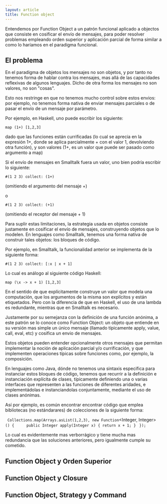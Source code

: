 ```yaml
---
layout: article
title: Function object
---
```

Entendemos por Function Object a un patrón funcional aplicado a objectos que consiste en cosificar el envío de mensajes, para poder resolver problemas empleando orden superior y aplicación parcial de forma similar a como lo haríamos en el paradigma funcional.

El problema
-----------

En el paradigma de objetos los mensajes no son objetos, y por tanto no tenemos forma de hablar contra los mensajes, mas allá de las capacidades reflexivas de algunos lenguajes. Dicho de otra forma los mensajes no son valores, no son "cosas".

Esto nos restringe en que no tenemos mucho control sobre estos envios: por ejemplo, no tenemos forma nativa de enviar mensajes parciales o de pasar el envío de un mensaje por parámetro.

Por ejemplo, en Haskell, uno puede escribir los siguiente:

`map (1+) [1,2,3]`

dado que las funciones están currificadas (lo cual se aprecia en la expresión 1+, donde se aplica parcialmente + con el valor 1, devolviendo otra función), y son valores (1+, es un valor que puede ser pasado como argumento a map)

Si el envío de mensajes en Smalltalk fuera un valor, uno bien podría escribir lo siguiente:

`#(1 2 3) collect: (1+)`

(omitiendo el argumento del mensaje +)

o

`#(1 2 3) collect: (+1)`

(omitiendo el receptor del mensaje + 1)

Para suplir estas limitaciones, la estrategia usada en objetos consiste justamente en cosificar el envío de mensajes, construyendo objetos que lo modelen. En lenguajes como Smalltalk, tenemos una forma nativa de construir tales objetos: los bloques de código.

Por ejemplo, en Smalltalk, la funcionalidad anterior se implementa de la siguiente forma:

`#(1 2 3) collect: [:x | x + 1]`

Lo cual es análogo al siguiente código Haskell:

`map (\x -> x + 1) [1,2,3]`

En el sentido de que explícitamente construye un valor que modela una computación, que los argumentos de la misma son explícitos y están etiquetados. Pero con la diferencia de que en Haskell, el uso de una lambda es redundante, mientras que en Smalltalk es necesario.

Justamente por su semejanza con la definición de una función anónima, a este patrón se lo conoce como Function Object: un objeto que entiende en su versión mas simple un único mensaje (llamado típicamente apply, value, call, eval, etc) y cosifica un envio de mensajes.

Estos objetos pueden entender opcionalmente otros mensajes que permitan implementar la noción de aplicación parcial y/o currificación, y que implementen operaciones típicas sobre funciones como, por ejemplo, la composición.

En lenguajes como Java, dónde no tenemos una sintaxis especifica para instanciar estos bloques de código, tenemos que recurrir a la definición e instanciación explícita de clases, típicamente definiendo una o varias interfaces que representen a las funciones de diferentes aridades, e implementádolas e instanciandolas conjuntamente, mediante el uso de clases anónimas.

Así por ejemplo, es común encontrar encontrar código que emplea bibliotecas (no estándarares) de colecciones de la siguiente forma:

` Collections.map(Arrays.asList(1,2,3), new Function`<Integer, Integer>`() {`
`     public Integer apply(Integer x) { return x + 1; }`
` });`
` `

Lo cual es evidentemente mas verborrágico y tiene mucha mas redundancia que las soluciones anteriores, pero igualmente cumple su cometido.

Function Object y Orden Superior
--------------------------------

Function Object y Closure
-------------------------

Function Object, Strategy y Command
-----------------------------------
